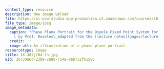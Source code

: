 ```yaml
---
content_type: resource
description: New image Upload
file: https://ol-ocw-studio-app-production.s3.amazonaws.com/courses/18-385j-nonlinear-dynamics-and-chaos-fall-2004/1b730a6d23b82a80714adeb732fb1586_18-385jf04-th.jpg
file_type: image/jpeg
image_metadata:
  caption: "Phase Plane Portrait for the Dipole Fixed Point System for n = 1. (Image\
    \ by Prof. Rosales\_adapted from the [lecture notes](pages/lecture-notes).)"
  credit: ''
  image-alt: An illiustration of a phase plane portrait.
resourcetype: Image
title: 18-385jf04-th.jpg
uid: 1b730a6d-23b8-2a80-714a-deb732fb1586
---
```

